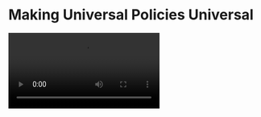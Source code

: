# Making Universal Policies Universal

![video](./assets/agent_videos/0_go%20to%20the%20yellow%20box_4.mp4)